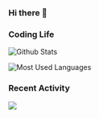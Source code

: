 ### Hi there 👋

<!--
**douyipu/douyipu** is a ✨ _special_ ✨ repository because its `README.md` (this file) appears on your GitHub profile.

Here are some ideas to get you started:

- 🔭 I’m currently working on ...
- 🌱 I’m currently learning ...
- 👯 I’m looking to collaborate on ...
- 🤔 I’m looking for help with ...
- 💬 Ask me about ...
- 📫 How to reach me: ...
- 😄 Pronouns: ...
- ⚡ Fun fact: ...
-->

### Coding Life

![Github Stats](https://github-readme-stats.vercel.app/api?username=ManateeLazyCat&count_private=true&show_icons=true&include_all_commits=true)

![Most Used Languages](https://github-readme-stats.vercel.app/api/top-langs/?username=ManateeLazyCat&layout=compact&langs_count=100&hide=HTML,TeX,Roff,Makefile,CSS,Gherkin,PHP,Perl)

### Recent Activity

![](https://github-profile-summary-cards.vercel.app/api/cards/profile-details?username=manateelazycat&theme=vue)
